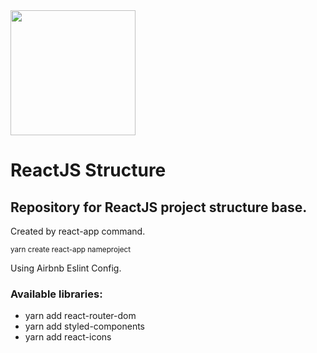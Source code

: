<img height="200" src="https://upload.wikimedia.org/wikipedia/commons/thumb/a/a7/React-icon.svg/1280px-React-icon.svg.png">
<h1>ReactJS Structure </h1>
<h2>Repository for ReactJS project structure base. </h2>
<p>Created by react-app command. </p>
<small>yarn create react-app nameproject </small>
<p>Using Airbnb Eslint Config.</p>
<h3>Available libraries:</h3>
<ul>
    <li>yarn add react-router-dom</li>
    <li>yarn add styled-components</li>
    <li>yarn add react-icons</li>
</ul>
